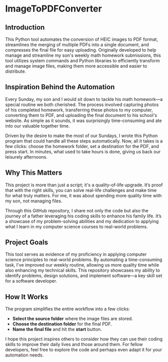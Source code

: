 # ImageToPDFConverter

## Introduction
This Python tool automates the conversion of HEIC images to PDF format, streamlines the merging of multiple PDFs into a single document, and compresses the final file for easy uploading. Originally developed to help manage and streamline my son's weekly math homework submissions, this tool utilizes system commands and Python libraries to efficiently transform and manage image files, making them more accessible and easier to distribute.

## Inspiration Behind the Automation
Every Sunday, my son and I would sit down to tackle his math homework—a special routine we both cherished. The process involved capturing photos of his completed homework, transferring these photos to my computer, converting them to PDF, and uploading the final document to his school's website. As simple as it sounds, it was surprisingly time-consuming and ate into our valuable together time.

Driven by the desire to make the most of our Sundays, I wrote this Python program that could handle all these steps automatically. Now, all it takes is a few clicks: choose the homework folder, set a destination for the PDF, and press start. In minutes, what used to take hours is done, giving us back our leisurely afternoons.

## Why This Matters
This project is more than just a script; it's a quality-of-life upgrade. It’s proof that with the right skills, you can solve real-life challenges and make time for what truly matters. For me, it was about spending more quality time with my son, not managing files.

Through this GitHub repository, I share not only the code but also the journey of a father leveraging his coding skills to enhance his family life. It’s a showcase of my problem-solving abilities and my dedication to applying what I learn in my computer science courses to real-world problems.

## Project Goals
This tool serves as evidence of my proficiency in applying computer science principles to real-world problems. By automating a time-consuming task, I've improved our weekly routine, allowing us more quality time while also enhancing my technical skills. This repository showcases my ability to identify problems, design solutions, and implement software—a key skill set for a software developer.

## How It Works
The program simplifies the entire workflow into a few clicks:
- **Select the source folder** where the image files are stored.
- **Choose the destination folder** for the final PDF.
- **Name the final file** and hit the **start** button.

I hope this project inspires others to consider how they can use their coding skills to improve their daily lives and those around them. For fellow developers, feel free to explore the code and perhaps even adapt it for your automation needs.

